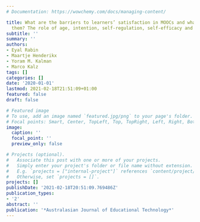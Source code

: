```yaml
---
# Documentation: https://wowchemy.com/docs/managing-content/

title: What are the barriers to learners’ satisfaction in MOOCs and what predicts
  them? The role of age, intention, self-regulation, self-efficacy and motivation
subtitle: ''
summary: ''
authors:
- Eyal Rabin
- Maartje Henderikx
- Yoram M. Kalman
- Marco Kalz
tags: []
categories: []
date: '2020-01-01'
lastmod: 2021-02-18T21:51:09+01:00
featured: false
draft: false

# Featured image
# To use, add an image named `featured.jpg/png` to your page's folder.
# Focal points: Smart, Center, TopLeft, Top, TopRight, Left, Right, BottomLeft, Bottom, BottomRight.
image:
  caption: ''
  focal_point: ''
  preview_only: false

# Projects (optional).
#   Associate this post with one or more of your projects.
#   Simply enter your project's folder or file name without extension.
#   E.g. `projects = ["internal-project"]` references `content/project/deep-learning/index.md`.
#   Otherwise, set `projects = []`.
projects: []
publishDate: '2021-02-18T20:51:09.769486Z'
publication_types:
- '2'
abstract: ''
publication: '*Australasian Journal of Educational Technology*'
---
```

